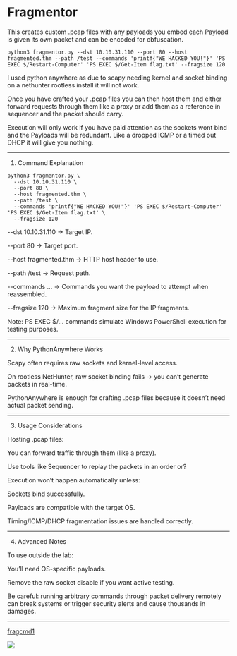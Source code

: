 # Fragmentor
This creates custom .pcap files with any payloads you embed each Payload is given its own packet and can be encoded for obfuscation.


```
python3 fragmentor.py --dst 10.10.31.110 --port 80 --host fragmented.thm --path /test --commands 'printf{"WE HACKED YOU!"}' 'PS EXEC $/Restart-Computer' 'PS EXEC $/Get-Item flag.txt' --fragsize 120
```

I used python anywhere as due to scapy needing kernel and socket binding on a nethunter rootless install it will not work.

Once you have crafted your .pcap files you can then host them and either forward requests through them like a proxy or add them as a reference in sequencer and the packet should carry.

Execution will only work if you have paid attention as the sockets wont bind and the Payloads will be redundant.
Like a dropped ICMP or a timed out DHCP it will give you nothing.

---

1. Command Explanation
```
python3 fragmentor.py \
  --dst 10.10.31.110 \
  --port 80 \
  --host fragmented.thm \
  --path /test \
  --commands 'printf{"WE HACKED YOU!"}' 'PS EXEC $/Restart-Computer' 'PS EXEC $/Get-Item flag.txt' \
  --fragsize 120
```
--dst 10.10.31.110 → Target IP.

--port 80 → Target port.

--host fragmented.thm → HTTP host header to use.

--path /test → Request path.

--commands ... → Commands you want the payload to attempt when reassembled.

--fragsize 120 → Maximum fragment size for the IP fragments.


Note: PS EXEC $/... commands simulate Windows PowerShell execution for testing purposes.


---

2. Why PythonAnywhere Works

Scapy often requires raw sockets and kernel-level access.

On rootless NetHunter, raw socket binding fails → you can’t generate packets in real-time.

PythonAnywhere is enough for crafting .pcap files because it doesn’t need actual packet sending.



---

3. Usage Considerations

Hosting .pcap files:

You can forward traffic through them (like a proxy).

Use tools like Sequencer to replay the packets in an order or?


Execution won’t happen automatically unless:

Sockets bind successfully.

Payloads are compatible with the target OS.

Timing/ICMP/DHCP fragmentation issues are handled correctly.




---

4. Advanced Notes

To use outside the lab:

You’ll need OS-specific payloads.

Remove the raw socket disable if you want active testing.

Be careful: running arbitrary commands through packet delivery remotely can break systems or trigger security alerts and cause thousands in damages.




---

[fragcmd1](https://raw.githubusercontent.com/DeadmanXXXII/Fragmentor/Screenshot_20250909-214559.png)

![](https://raw.githubusercontent.com/DeadmanXXXII/Fragmentor/Screenshot_20250909-214756.png)
